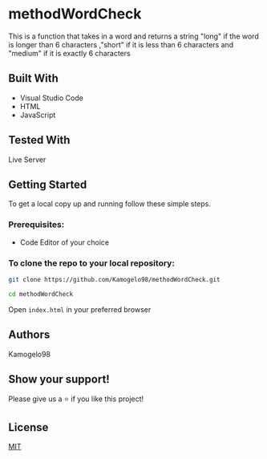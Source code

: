 # methodWordCheck

This is a function that takes in a word and returns a string "long" if the word is longer than 6 characters ,"short" if it is less than 6 characters and "medium" if it is exactly 6 characters

## Built With

* Visual Studio Code
* HTML
* JavaScript

## Tested With
Live Server

## Getting Started

To get a local copy up and running follow these simple steps.

### Prerequisites:
* Code Editor of your choice

### To clone the repo to your local repository:

``` bash
git clone https://github.com/Kamogelo98/methodWordCheck.git
``` 

``` bash
cd methodWordCheck
```

Open ``` index.html ``` in your preferred browser

## Authors
Kamogelo98


## Show your support!
Please give us a ⭐ if you like this project!

## License
[MIT](https://choosealicense.com/licenses/mit/)


